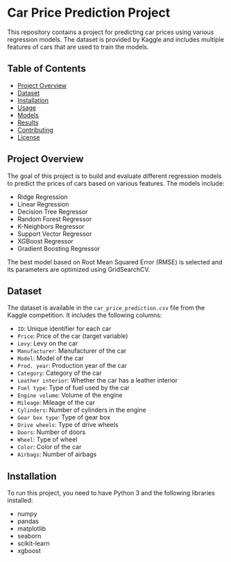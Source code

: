 # Car Price Prediction Project

This repository contains a project for predicting car prices using various regression models. The dataset is provided by Kaggle and includes multiple features of cars that are used to train the models.

## Table of Contents

- [Project Overview](#project-overview)
- [Dataset](#dataset)
- [Installation](#installation)
- [Usage](#usage)
- [Models](#models)
- [Results](#results)
- [Contributing](#contributing)
- [License](#license)

## Project Overview

The goal of this project is to build and evaluate different regression models to predict the prices of cars based on various features. The models include:

- Ridge Regression
- Linear Regression
- Decision Tree Regressor
- Random Forest Regressor
- K-Neighbors Regressor
- Support Vector Regressor
- XGBoost Regressor
- Gradient Boosting Regressor

The best model based on Root Mean Squared Error (RMSE) is selected and its parameters are optimized using GridSearchCV.

## Dataset

The dataset is available in the `car_price_prediction.csv` file from the Kaggle competition. It includes the following columns:

- `ID`: Unique identifier for each car
- `Price`: Price of the car (target variable)
- `Levy`: Levy on the car
- `Manufacturer`: Manufacturer of the car
- `Model`: Model of the car
- `Prod. year`: Production year of the car
- `Category`: Category of the car
- `Leather interior`: Whether the car has a leather interior
- `Fuel type`: Type of fuel used by the car
- `Engine volume`: Volume of the engine
- `Mileage`: Mileage of the car
- `Cylinders`: Number of cylinders in the engine
- `Gear box type`: Type of gear box
- `Drive wheels`: Type of drive wheels
- `Doors`: Number of doors
- `Wheel`: Type of wheel
- `Color`: Color of the car
- `Airbags`: Number of airbags

## Installation

To run this project, you need to have Python 3 and the following libraries installed:

- numpy
- pandas
- matplotlib
- seaborn
- scikit-learn
- xgboost

